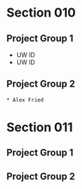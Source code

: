 # Section 010

## Project Group 1

   * UW ID
   * UW ID

## Project Group 2

    * Alex Fried

# Section 011

## Project Group 1

## Project Group 2

